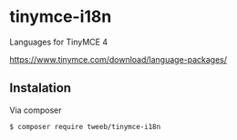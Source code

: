 # tinymce-i18n

Languages for TinyMCE 4

https://www.tinymce.com/download/language-packages/

## Instalation

Via composer

```
$ composer require tweeb/tinymce-i18n
```
